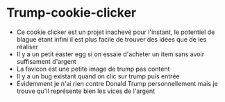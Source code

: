 # Trump-cookie-clicker

- Ce cookie clicker est un projet inachevé pour l'instant, le potentiel de blague étant infini il est plus facile de trouver des idées que de les réaliser 
- Il y a un petit easter egg si on essaie d'acheter un item sans avoir suffisament d'argent 
- La favicon est une petite image de trump pas content
- Il y a un bug existant quand on clic sur trump puis entrée 
- Évidemment je n'ai rien contre Donald Trump personnellement mais je trouve qu'il représente bien les vices de l'argent 
